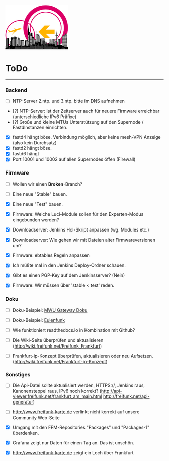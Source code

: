 ![Logo](https://raw.githubusercontent.com/oszilloskop/DiesUndDas/master/logo-ffm.png)  

# ToDo

---

### Backend

- [ ] NTP-Server 2.ntp. und 3.ntp. bitte im DNS aufnehmen
- [?] NTP-Server: Ist der Zeitserver auch für neuere Firmware erreichbar (unterschiedliche IPv6 Präfixe)
- [?] Große und kleine MTUs Unterstützung auf den Supernode / FastdInstanzen einrichten. 
- [x] fastd4 hängt böse. Verbindung möglich, aber keine mesh-VPN Anzeige (also kein Durchsatz)
- [x] fastd2 hängt böse.
- [x] fastd6 hängt
- [x] Port 10001 und 10002 auf allen Supernodes öffen (Firewall)

### Firmware 

- [ ] Wollen wir einen **Broken**-Branch?
- [ ] Eine neue "Stable" bauen.
- [x] Eine neue "Test" bauen.
- [x] Firmware: Welche Luci-Module sollen für den Experten-Modus eingebunden werden? 
- [x] Downloadserver: Jenkins Hol-Skript anpassen (wg. Modules etc.)  
- [x] Downloadserver: Wie gehen wir mit Dateien alter Firmwareversionen um? 
- [x] Firmware: ebtables Regeln anpassen 
- [x] Ich müßte mal in den Jenkins Deploy-Ordner schauen.
- [x] Gibt es einen PGP-Key auf dem Jenkinsserver? (Nein)
- [x] Firmware: Wir müssen über 'stable < test' reden.


### Doku

- [ ] Doku-Beispiel: [MWU Gateway Doku](http://gluon-gateway-doku.readthedocs.io/de/latest/index.html)
- [ ] Doku-Beispiel: [Eulenfunk](http://eulenfunk.readthedocs.io/en/stable/)
- [ ] Wie funktioniert readthedocs.io in Kombination mit Github?
- [ ] Die Wiki-Seite überprüfen und aktualisieren (http://wiki.freifunk.net/Freifunk_Frankfurt)
- [ ] Frankfurt-ip-Konzept überprüfen, aktualisieren oder neu Aufsetzen. (http://wiki.freifunk.net/Frankfurt-ip-Konzept)



### Sonstiges


- [ ] Die Api-Datei sollte aktualisiert werden, HTTPS://, Jenkins raus, Kanonensteppel raus, IPv6 noch korrekt? (http://api-viewer.freifunk.net/frankfurt_am_main.html http://freifunk.net/api-generator)
- [ ] http://www.freifunk-karte.de verlinkt nicht korrekt auf unsere Community Web-Seite
- [x] Umgang mit den FFM-Repositories "Packages" und "Packages-1" überdenken.
- [x] Grafana zeigt nur Daten für einen Tag an. Das ist unschön.
- [x] http://www.freifunk-karte.de zeigt ein Loch über Frankfurt


